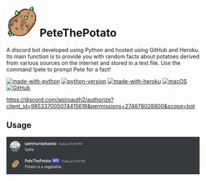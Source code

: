 # <img width=80px src=pete-logo.png> PeteThePotato 

A discord bot developed using Python and hosted using GitHub and Heroku. Its main function is to provide you with random facts about potatoes derived from various sources on the internet and stored in a text file. Use the command !pete to prompt Pete for a fact!

[![made-with-python](https://img.shields.io/badge/Made%20with-Python-1f425f.svg)](https://www.python.org/) [![python-version](https://img.shields.io/badge/Python-3.9.1-blue.svg)](https://shields.io/) [![made-with-heroku](https://img.shields.io/badge/Made%20with-Heroku-5D3FD3.svg)](https://www.heroku.com) [![macOS](https://svgshare.com/i/ZjP.svg)](https://svgshare.com/i/ZjP.svg) [![GitHub](https://badgen.net/badge/icon/github?icon=github&label)](https://github.com/sammurraytuesta)

https://discord.com/api/oauth2/authorize?client_id=985337005074415616&permissions=274878028800&scope=bot

## Usage

![pete-command](pete-command.png)
